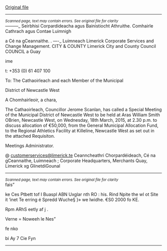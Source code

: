 [Original file](https://www.limerick.ie/sites/default/files/media/documents/2017-07/agenda_-_special_meeting_of_municipal_district_of_newcastle_west_-_18th_march_2015.pdf)

---
*<small>Scanned page, text may contain errors. See original file for clarity</small>*  
_——_—_ Seirbhisi Corpardideacha agus Bainistiocht Athruithe.
Comhairle Cathrach agus Contae Luimnigh

a Cé na gCeannaithe.
. —-_ Luimneach
Limerick Corporate Services and Change Management.
CITY & COUNTY Limerick City and County Council
COUNCIL a Guay

ime

t: +353 (0) 61 407 100

To: The Cathaoirleach and each Member of the Municipal

District of Newcastle West

A Chomhairleoir, a chara,

The Cathaoirleach, Councillor Jerome Scanlan, has called a Special Meeting of the
Municipal District of Newcastle West to be held at Aras William Smith OBrien,
Newcastle West, on Wednesday, 18th March, 2015, at 2.30 p.m. to discuss
allocation of €50,000, from the General Municipal Allocation Fund, to the Regional
Athletics Facility at Killeline, Newcastle West as set out in the attached Requisiton.

Meetings Administrator.

@ customerservices@limerick.te
Ceanncheathri Chorpardéideach, Cé na gCeannaithe, Luimneach ;
Corporate Headquarters, Merchants Quay, Limerick xg GlinetdiGounal


---
*<small>Scanned page, text may contain errors. See original file for clarity</small>*  
fais”

ke Ces Ptbett tof I Buaspl
ABN Uxglar nth RO :
his. Rind Npite the wl ot
Site it ‘inet Te erring
é Spredd Wuche§ }» we
lwidhe. €S0 2000 fo KE.

Rpm ARhS eetly af
j .

Verne = Noweeh le Nes”

fe nko

bi Ay 7
Cie Fyn


---
